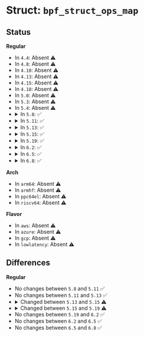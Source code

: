 # Struct: <code>bpf_struct_ops_map</code>

## Status
<b>Regular</b>
<ul>
<li>
In <code>4.4</code>: Absent ⚠️
</li>
<li>
In <code>4.8</code>: Absent ⚠️
</li>
<li>
In <code>4.10</code>: Absent ⚠️
</li>
<li>
In <code>4.13</code>: Absent ⚠️
</li>
<li>
In <code>4.15</code>: Absent ⚠️
</li>
<li>
In <code>4.18</code>: Absent ⚠️
</li>
<li>
In <code>5.0</code>: Absent ⚠️
</li>
<li>
In <code>5.3</code>: Absent ⚠️
</li>
<li>
In <code>5.4</code>: Absent ⚠️
</li>
<li>
<details>
<summary>In <code>5.8</code>: ✅</summary>

```c
struct bpf_struct_ops_map {
    struct bpf_map map;
    const struct bpf_struct_ops *st_ops;
    struct mutex lock;
    struct bpf_prog **progs;
    void *image;
    struct bpf_struct_ops_value *uvalue;
    struct bpf_struct_ops_value kvalue;
};
```
</details>
</li>
<li>
<details>
<summary>In <code>5.11</code>: ✅</summary>

```c
struct bpf_struct_ops_map {
    struct bpf_map map;
    const struct bpf_struct_ops *st_ops;
    struct mutex lock;
    struct bpf_prog **progs;
    void *image;
    struct bpf_struct_ops_value *uvalue;
    struct bpf_struct_ops_value kvalue;
};
```
</details>
</li>
<li>
<details>
<summary>In <code>5.13</code>: ✅</summary>

```c
struct bpf_struct_ops_map {
    struct bpf_map map;
    const struct bpf_struct_ops *st_ops;
    struct mutex lock;
    struct bpf_prog **progs;
    void *image;
    struct bpf_struct_ops_value *uvalue;
    struct bpf_struct_ops_value kvalue;
};
```
</details>
</li>
<li>
<details>
<summary>In <code>5.15</code>: ✅</summary>

```c
struct bpf_struct_ops_map {
    struct bpf_map map;
    struct callback_head rcu;
    const struct bpf_struct_ops *st_ops;
    struct mutex lock;
    struct bpf_prog **progs;
    void *image;
    struct bpf_struct_ops_value *uvalue;
    struct bpf_struct_ops_value kvalue;
};
```
</details>
</li>
<li>
<details>
<summary>In <code>5.19</code>: ✅</summary>

```c
struct bpf_struct_ops_map {
    struct bpf_map map;
    struct callback_head rcu;
    const struct bpf_struct_ops *st_ops;
    struct mutex lock;
    struct bpf_link **links;
    void *image;
    struct bpf_struct_ops_value *uvalue;
    struct bpf_struct_ops_value kvalue;
};
```
</details>
</li>
<li>
<details>
<summary>In <code>6.2</code>: ✅</summary>

```c
struct bpf_struct_ops_map {
    struct bpf_map map;
    struct callback_head rcu;
    const struct bpf_struct_ops *st_ops;
    struct mutex lock;
    struct bpf_link **links;
    void *image;
    struct bpf_struct_ops_value *uvalue;
    struct bpf_struct_ops_value kvalue;
};
```
</details>
</li>
<li>
<details>
<summary>In <code>6.5</code>: ✅</summary>

```c
struct bpf_struct_ops_map {
    struct bpf_map map;
    struct callback_head rcu;
    const struct bpf_struct_ops *st_ops;
    struct mutex lock;
    struct bpf_link **links;
    void *image;
    struct bpf_struct_ops_value *uvalue;
    struct bpf_struct_ops_value kvalue;
};
```
</details>
</li>
<li>
<details>
<summary>In <code>6.8</code>: ✅</summary>

```c
struct bpf_struct_ops_map {
    struct bpf_map map;
    struct callback_head rcu;
    const struct bpf_struct_ops *st_ops;
    struct mutex lock;
    struct bpf_link **links;
    void *image;
    struct bpf_struct_ops_value *uvalue;
    struct bpf_struct_ops_value kvalue;
};
```
</details>
</li>
</ul>
<b>Arch</b>
<ul>
<li>
In <code>arm64</code>: Absent ⚠️
</li>
<li>
In <code>armhf</code>: Absent ⚠️
</li>
<li>
In <code>ppc64el</code>: Absent ⚠️
</li>
<li>
In <code>riscv64</code>: Absent ⚠️
</li>
</ul>
<b>Flavor</b>
<ul>
<li>
In <code>aws</code>: Absent ⚠️
</li>
<li>
In <code>azure</code>: Absent ⚠️
</li>
<li>
In <code>gcp</code>: Absent ⚠️
</li>
<li>
In <code>lowlatency</code>: Absent ⚠️
</li>
</ul>

## Differences
<b>Regular</b>
<ul>
<li>
No changes between <code>5.8</code> and <code>5.11</code> ✅
</li>
<li>
No changes between <code>5.11</code> and <code>5.13</code> ✅
</li>
<li>
<details>
<summary>Changed between <code>5.13</code> and <code>5.15</code> ⚠️</summary>
<ul>
<li>
<b>Field added. </b>
<code>struct callback_head rcu</code>
</li>
</ul>
</details>
</li>
<li>
<details>
<summary>Changed between <code>5.15</code> and <code>5.19</code> ⚠️</summary>
<ul>
<li>
<b>Field added. </b>
<code>struct bpf_link **links</code>
</li>
<li>
<b>Field removed. </b>
<code>struct bpf_prog **progs</code>
</li>
</ul>
</details>
</li>
<li>
No changes between <code>5.19</code> and <code>6.2</code> ✅
</li>
<li>
No changes between <code>6.2</code> and <code>6.5</code> ✅
</li>
<li>
No changes between <code>6.5</code> and <code>6.8</code> ✅
</li>
</ul>
